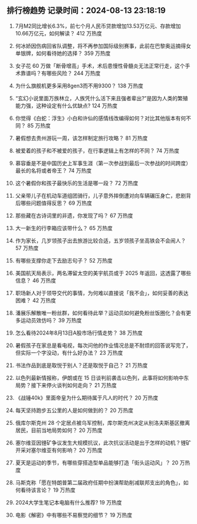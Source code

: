 
## 排行榜趋势 记录时间：2024-08-13 23:18:19
  
  1. 7月M2同比增长6.3%，前七个月人民币贷款增加13.53万亿元、存款增加10.66万亿元，如何解读？ 412 万热度
    
  2. 何冰娇因伤病回省队调整，将不再参加国际级别赛事，此前在巴黎奥运摘得女单银牌，如何看待她的选择？ 359 万热度
    
  3. 女子花 60 万做「断骨增高」手术，术后患慢性骨髓炎无法正常行走，这个手术靠谱吗？有哪些风险？ 244 万热度
    
  4. 为什么旗舰机更多采用8gen3而不用9300？ 138 万热度
    
  5. “玄幻小说里面万族林立，人族凭什么活下来且强者辈出?”是因为人类的繁殖能力强，这种设定有什么优缺点? 124 万热度
    
  6. 你觉得《白蛇：浮生》小白和许仙的感情线改编得如何？对比其他版本有何不同？ 85 万热度
    
  7. 暑假想去贵州游玩一周，该怎样制定旅行攻略？ 81 万热度
    
  8. 被爱着的孩子和不被爱的孩子，在行事逻辑上有怎样的不同？ 74 万热度
    
  9. 慕容垂是不是中国历史上军事生涯（第一次参战到最后一次参战的时间跨度）最长的名将或者帝王？ 74 万热度
    
  10. 这个暑假你和孩子最快乐的生活是哪一段？ 72 万热度
    
  11. 父亲带儿子在机动车道组团骑行，儿子意外摔倒遭对向车辆碾压身亡，悲剧背后哪些问题值得反思？ 69 万热度
    
  12. 那些藏在古诗词里的非遗，你发现了吗？ 67 万热度
    
  13. 大一新生的行李箱应该带什么？ 65 万热度
    
  14. 作为家长，几岁领孩子出去旅游比较合适，五岁领孩子坐高铁会不会闹人？ 57 万热度
    
  15. 有哪些支撑你走下去励志句子？ 52 万热度
    
  16. 美国航天局表示，两名滞留太空的美宇航员或于 2025 年返回，这透露了哪些信息？ 46 万热度
    
  17. 职场新人对于领导交代的事情，为何难以直接说「我不会」，如何妥善的表达困难？ 42 万热度
    
  18. 潘展乐解散唯一粉丝群，如何看待此举？运动员如何避免粉丝饭圈化？会有更多运动员效仿吗？ 39 万热度
    
  19. 怎么看待2024年8月13日A股市场行情走势？ 38 万热度
    
  20. 暑假孩子在家总是看电视，每次问他的作业情况总是不耐烦的回答说写完了，但实际一个字没动，有什么好办法？ 23 万热度
    
  21. 书法作品到底是取悦于别人？还是取悦于自己？ 21 万热度
    
  22. 以色列最新情报称，伊朗或在 15 日谈判前袭击以色列，此事将如何影响中东局势？接下来停火谈判如何走向？ 21 万热度
    
  23. 《战锤40k》里面帝皇为什么期待属于凡人的时代？ 20 万热度
    
  24. 每天坚持跑步五公里的人是如何做到的？ 20 万热度
    
  25. 俄库尔斯克州 28 个定居点被乌军控制，库尔斯克州决定从别洛夫斯基区撤离居民，目前当地局势如何？ 20 万热度
    
  26. 塞尔维亚因锂矿争议发生大规模抗议，此次抗议活动是出于怎样的动机？锂矿开采对塞尔维亚有何影响？ 20 万热度
    
  27. 夏天是运动的季节，有哪些穿搭造型单品能够打造「街头运动风」？ 20 万热度
    
  28. 马斯克称「愿在特朗普第二届政府任期中扮演帮助削减联邦支出的角色」，如何看待该言论？ 19 万热度
    
  29. 2024大学生笔记本电脑有什么推荐? 19 万热度
    
  30. 电影《解密》中有哪些不易察觉的细节？ 19 万热度
    